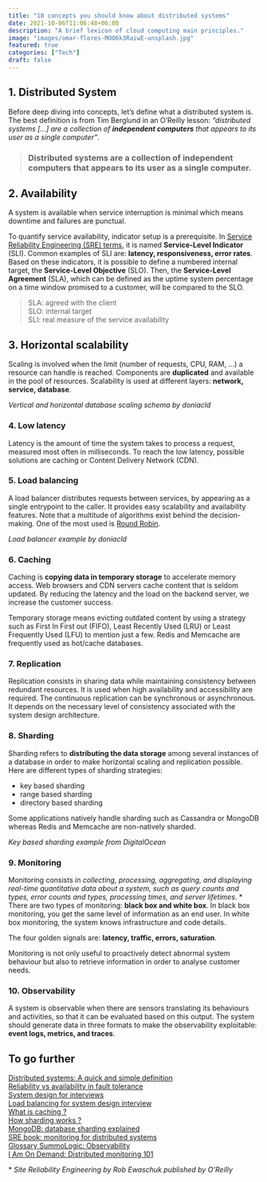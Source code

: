 ```yaml
---
title: "10 concepts you should know about distributed systems"
date: 2021-10-06T11:06:48+06:00
description: "A brief lexicon of cloud computing main principles."
image: "images/omar-flores-MOO6k3RaiwE-unsplash.jpg"
featured: true
categories: ["Tech"]
draft: false
---
```


## 1. Distributed System

Before deep diving into concepts, let’s define what a distributed system is. The best definition is from Tim Berglund in an O’Reilly lesson: *“distributed systems […] are a collection of **independent computers** that appears to its user as a single computer”*. 

> ### Distributed systems are a collection of independent computers that appears to its user as a single computer.

## 2. Availability

A system is available when service interruption is minimal which means downtime and failures are punctual.

To quantify service availability, indicator setup is a prerequisite. In [Service Reliability Engineering (SRE) terms](https://cloud.google.com/blog/products/devops-sre/sre-fundamentals-slis-slas-and-slos), it is named **Service-Level Indicator** (SLI). Common examples of SLI are: **latency, responsiveness, error rates**. Based on these indicators, 
it is possible to define a numbered internal target, the **Service-Level Objective** (SLO). 
Then, the **Service-Level Agreement** (SLA), which can be defined as the uptime system percentage on a time window promised to a customer, will be compared to the SLO.

> SLA: agreed with the client  
  SLO: internal target  
  SLI: real measure of the service availability

## 3. Horizontal scalability

Scaling is involved when the limit (number of requests, CPU, RAM, …) a resource can handle is reached. 
Components are **duplicated** and available in the pool of resources. 
Scalability is used at different layers: **network, service, database**.

*Vertical and horizontal database scaling schema by doniacld*

### 4. Low latency

Latency is the amount of time the system takes to process a request, measured most often in milliseconds. 
To reach the low latency, possible solutions are caching or Content Delivery Network (CDN).

### 5. Load balancing

A load balancer distributes requests between services, by appearing as a single entrypoint to the caller. 
It provides easy scalability and availability features. Note that a multitude of algorithms exist behind the decision-making. 
One of the most used is [Round Robin](https://en.wikipedia.org/wiki/Round-robin_scheduling).

*Load balancer example by doniacld*

### 6. Caching

Caching is **copying data in temporary storage** to accelerate memory access. Web browsers and CDN servers cache content that is seldom updated. By reducing the latency and the load on the backend server, we increase the customer success.

Temporary storage means evicting outdated content by using a strategy such as First In First out (FIFO), Least Recently Used (LRU) or Least Frequently Used (LFU) to mention just a few. Redis and Memcache are frequently used as hot/cache databases.

### 7. Replication

Replication consists in sharing data while maintaining consistency between redundant resources. 
It is used when high availability and accessibility are required. 
The continuous replication can be synchronous or asynchronous. It depends on the necessary level of consistency associated with the system design architecture.

### 8. Sharding

Sharding refers to **distributing the data storage** among several instances of a database in order to make horizontal scaling and replication possible. Here are different types of sharding strategies:
* key based sharding
* range based sharding
* directory based sharding

Some applications natively handle sharding such as Cassandra or MongoDB whereas Redis and Memcache are non-natively sharded.

*Key based sharding example from DigitalOcean*

### 9. Monitoring
   
Monitoring consists in *collecting, processing, aggregating, and displaying real-time quantitative data about a system, such as query counts and types, error counts and types, processing times, and server lifetimes*. *
There are two types of monitoring: **black box and white box**. In black box monitoring, you get the same level of information as an end user. In white box monitoring, the system knows infrastructure and code details.

The four golden signals are: **latency, traffic, errors, saturation**.

Monitoring is not only useful to proactively detect abnormal system behaviour but also to retrieve information in order to analyse customer needs.

### 10. Observability

A system is observable when there are sensors translating its behaviours and activities, so that it can be evaluated based on this output. The system should generate data in three formats to make the observability exploitable: **event logs, metrics, and traces**.

## To go further

[Distributed systems: A quick and simple definition](https://www.oreilly.com/content/distributed-systems-a-quick-and-simple-definition)  
[Reliability vs availability in fault tolerance](http://www.vlsifacts.com/reliability-vs-availability-in-fault-tolerance/)  
[System design for interviews](https://www.freecodecamp.org/news/systems-design-for-interviews)  
[Load balancing for system design interview](https://igotanoffer.com/blogs/tech/load-balancing-system-design-interview)  
[What is caching ?](https://www.cloudflare.com/learning/cdn/what-is-caching)  
[How sharding works ?](https://medium.com/@jeeyoungk/how-sharding-works-b4dec46b3f6)  
[MongoDB: database sharding explained](https://www.mongodb.com/features/database-sharding-explained)  
[SRE book: monitoring for distributed systems](https://sre.google/sre-book/monitoring-distributed-systems/)  
[Glossary SummoLogic: Observability](https://www.sumologic.com/glossary/observability/)  
[I Am On Demand: Distributed monitoring 101](https://iamondemand.com/blog/distributed-monitoring-101/)  


\* *Site Reliability Engineering by Rob Ewaschuk published by O’Reilly* 